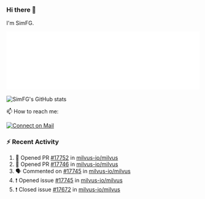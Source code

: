 ### Hi there 👋

I'm SimFG.

![Metrics](/metrics.plugin.followup.user.svg)

![SimFG's GitHub stats](https://github-readme-stats.vercel.app/api?username=SimFG&show_icons=true&theme=radical&count_private=true)

📫 How to reach me:

[![Connect on Mail](https://img.shields.io/badge/Ask%20me-anything-1abc9c.svg)](mailto:1142838399@qq.com)

### :zap: Recent Activity

<!--START_SECTION:activity-->
1. 💪 Opened PR [#17752](https://github.com/milvus-io/milvus/pull/17752) in [milvus-io/milvus](https://github.com/milvus-io/milvus)
2. 💪 Opened PR [#17746](https://github.com/milvus-io/milvus/pull/17746) in [milvus-io/milvus](https://github.com/milvus-io/milvus)
3. 🗣 Commented on [#17745](https://github.com/milvus-io/milvus/issues/17745) in [milvus-io/milvus](https://github.com/milvus-io/milvus)
4. ❗️ Opened issue [#17745](https://github.com/milvus-io/milvus/issues/17745) in [milvus-io/milvus](https://github.com/milvus-io/milvus)
5. ❗️ Closed issue [#17672](https://github.com/milvus-io/milvus/issues/17672) in [milvus-io/milvus](https://github.com/milvus-io/milvus)
<!--END_SECTION:activity-->

